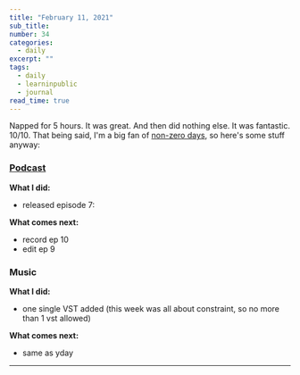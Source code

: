 ```yaml
---
title: "February 11, 2021"
sub_title: 
number: 34
categories:
  - daily
excerpt: ""
tags:
  - daily
  - learninpublic
  - journal
read_time: true
---
```


Napped for 5 hours. It was great. And then did nothing else. It was fantastic. 10/10. That being said, I'm a big fan of [non-zero days](https://www.reddit.com/r/NonZeroDay/), so here's some stuff anyway:

### [Podcast](http://frndshiptime.com)

**What I did:** 
- released episode 7:

**What comes next:**
- record ep 10
- edit ep 9

### Music

**What I did:**
- one single VST added (this week was all about constraint, so no more than 1 vst allowed)

**What comes next:**
- same as yday

---
